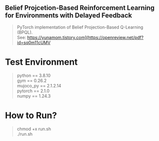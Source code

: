 ## Belief Projcetion-Based Reinforcement Learning for Environments with Delayed Feedback

>PyTorch implementation of Belief Projection-Based Q-Learning (BPQL).<br/>
>See: https://yunamom.tistory.com](https://openreview.net/pdf?id=sq0m11cUMV

# Test Environment
>python == 3.8.10<br/>
>gym == 0.26.2<br/>
>mujoco_py == 2.1.2.14<br/>
>pytorch == 2.1.0<br/>
>numpy == 1.24.3<br/>

# How to Run?
>chmod +x run.sh<br/>
>./run.sh
